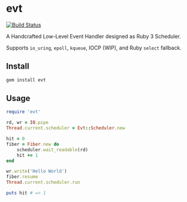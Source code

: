 # evt

[![Build Status](https://travis-ci.org/dsh0416/evt.svg?branch=master)](https://travis-ci.org/dsh0416/evt)

A Handcrafted Low-Level Event Handler designed as Ruby 3 Scheduler. 

Supports `io_uring`, `epoll`, `kqueue`, IOCP (WIP), and Ruby `select` fallback.

## Install

```bash
gem install evt
```

## Usage

```ruby
require 'evt'

rd, wr = IO.pipe
Thread.current.scheduler = Evt::Scheduler.new

hit = 0
fiber = Fiber.new do
    scheduler.wait_readable(rd)
    hit += 1
end

wr.write('Hello World')
fiber.resume
Thread.current.scheduler.run

puts hit # => 1
```

